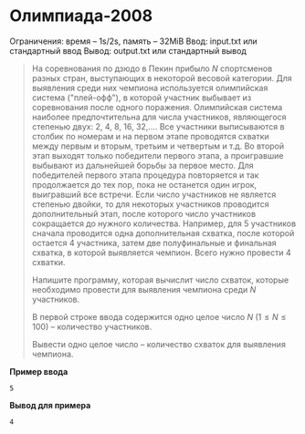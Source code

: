 # Олимпиада-2008

Ограничения: время – 1s/2s, память – 32MiB Ввод: input.txt или стандартный ввод Вывод: output.txt или стандартный вывод

> На соревнования по дзюдо в Пекин прибыло $N$ спортсменов разных стран, выступающих в некоторой весовой категории. Для выявления среди них чемпиона используется олимпийская система ("плей-офф"), в которой участник выбывает из соревнования после одного поражения. Олимпийская система наиболее предпочтительна для числа участников, являющегося степенью двух: 2, 4, 8, 16, 32,…. Все участники выписываются в столбик по номерам и на первом этапе проводятся схватки между первым и вторым, третьим и четвертым и т.д. Во второй этап выходят только победители первого этапа, а проигравшие выбывают из дальнейшей борьбы за первое место. Для победителей первого этапа процедура повторяется и так продолжается до тех пор, пока не останется один игрок, выигравший все встречи. Если число участников не является степенью двойки, то для некоторых участников проводится дополнительный этап, после которого число участников сокращается до нужного количества. Например, для 5 участников сначала проводится одна дополнительная схватка, после которой остается 4 участника, затем две полуфинальные и финальная схватка, в которой выявляется чемпион. Всего нужно провести 4 схватки.
>
> Напишите программу, которая вычислит число схваток, которые необходимо провести для выявления чемпиона среди $N$ участников.
>
> В первой строке ввода содержится одно целое число $N$ $(1 ≤ N ≤ 100)$ – количество участников.
>
> Вывести одно целое число – количество схваток для выявления чемпиона.


**Пример ввода**
```
5
```
**Вывод для примера**
```
4
```
